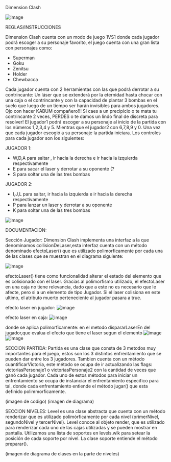 Dimension Clash

![image](https://user-images.githubusercontent.com/102762669/198189678-c03070b9-5225-480c-9820-c14fcb6ecf6a.png)

REGLAS/INSTRUCCIONES

Dimension Clash cuenta con un modo de juego 1VS1 donde cada jugador podrá escoger a su personaje favorito, el juego cuenta con una gran lista con personajes como: 

-	Superman
-	Goku
-	Zenitsu
-	Holder
-	Chewbacca

Cada jugador cuenta con 2 herramientas con las que podrá derrotar a su contrincante: Un láser que se extenderá por la eternidad hasta chocar con una caja 
o el contrincante y con la capacidad de plantar 3 bombas en el suelo que luego de un tiempo ser harán invisibles para ambos jugadores. Ojo con hacer KABUM compañero!!!
Si caes a un precipicio o te mata tu contrincante 2 veces, PERDES o te damos un lindo final de discreta para resolver! 
El jugador1 podrá escoger a su personaje al inicio de la partida con los números 1,2,3,4 y 5. Mientras que el jugador2 con 6,7,8,9 y 0.
Una vez que cada jugador escogió a su personaje la partida iniciara. Los controles para cada jugador son los siguientes: 

JUGADOR 1:
-	W,D,A para saltar , ir hacia la derecha e ir hacia la izquierda respectivamente
-	E para sacar el laser y derrotar a su oponente (?
-	S para soltar una de las tres bombas

JUGADOR 2:
-	I,J,L para saltar, ir hacia la izquierda e ir hacia la derecha respectivamente
-	P para lanzar un laser y derrotar a su oponente 
-	K para soltar una de las tres bombas

![image](https://user-images.githubusercontent.com/102762669/198189756-f01d30e5-31e8-4d78-8765-786bc47293d1.png)

DOCUMENTACION:

Sección Jugador: 
Dimension Clash implementa una interfaz a la que denominamos collisionDeLaser,esta interfaz cuenta con un método denominado efectoLaser() que es utilizado polimorficamente por cada una de las clases que se muestran en el diagrama siguiente: 

![image](https://user-images.githubusercontent.com/102762669/198192851-04796a1a-0669-46c9-939f-6f42bb4fbd93.png)

efectoLaser() tiene como funcionalidad alterar el estado del elemento que es colisionado con el laser. Gracias al polimorfismo utilizado, el efectoLaser en una caja no tiene relevancia, dado que a este no es necesario que le afecte, pero si a un elemento de tipo Jugador. Si el laser colisiona en este ultimo, el atributo muerto perteneciente al jugador pasara a true.

efecto laser en jugador:
![image](https://user-images.githubusercontent.com/102762669/198192934-c7ac0240-82ac-4e95-a902-a00eee56f3c3.png)

efecto laser en caja: 
![image](https://user-images.githubusercontent.com/102762669/198193020-76a57f83-dcd8-48aa-b52f-f75657dcac7e.png)

donde se aplica polimorficamente: en el metodo dispararLaserEn del jugador,que evalua el efecto que tiene el laser segun el elemento
![image](https://user-images.githubusercontent.com/102762669/198193115-868159e1-a4a0-4477-b174-3f65a4f5adfa.png)
![image](https://user-images.githubusercontent.com/102762669/198193194-ac5a83d7-7720-4fd7-8fe5-5a98e5792684.png)




SECCION PARTIDA: 
Partida es una clase que consta de 3 metodos muy importantes para el juego, estos son los 3 distintos enfrentamiento que se pueden dar entre los 3 jugadores.
Tambien cuenta con un método cuantificarVictoria, este método se ocupa de ir actualizando las flags: victoriasPersonaje1 o victoriasPersonaje2 con la cantidad de 
veces que ganó cada jugador. 
Cada uno de estos métodos para iniciar un enfrentamiento se ocupa de instanciar el enfrentamiento especifico para tal, donde cada enfrentamiento entiende el método 
jugar() que esta definido polimmorficamente.

(imagen de codigo)
(imagen de diagrama)

SECCION NIVELES: 
Level es una clase abstracta que cuenta con un método renderizar que es utilizado polimórficamente por cada nivel (primerNivel, segundoNivel y tercerNivel). 
Level conoce al objeto render, que es utilizado para renderizar cada uno de las cajas utilizadas y se pueden mostrar en pantalla. Utilizamos una lista de 
soportes en levels.wlk para setear la posición de cada soporte por nivel. La clase soporte entiende el método preparar().

(imagen de diagrama de clases en la parte de niveles)

